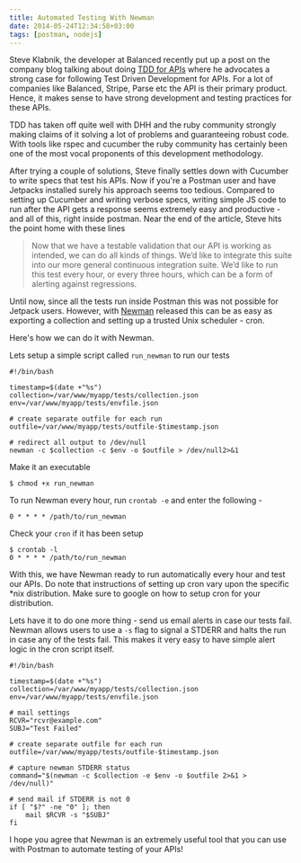 ```yaml
---
title: Automated Testing With Newman
date: 2014-05-24T12:34:58+03:00
tags: [postman, nodejs]
---
```


Steve Klabnik, the developer at Balanced recently put up a post on the company blog talking about doing [TDD for APIs](http://blog.balancedpayments.com/tdd-your-api/) where he advocates a strong case for following Test Driven Development for APIs. For a lot of companies like Balanced, Stripe, Parse etc the API is their primary product. Hence, it makes sense to have strong development and testing practices for these APIs. 

TDD has taken off quite well with DHH and the ruby community strongly making claims of it solving a lot of problems and guaranteeing robust code. With tools like rspec and cucumber the ruby community has certainly been one of the most vocal proponents of this development methodology.

After trying a couple of solutions, Steve finally settles down with Cucumber to write specs that test his APIs. Now if you're a Postman user and have Jetpacks installed surely his approach seems too tedious. Compared to setting up Cucumber and writing verbose specs, 
writing simple JS code to run after the API gets a response seems extremely easy and productive - and all of this, right inside postman. Near the end of the article, Steve hits the point home with these lines

> Now that we have a testable validation that our API is working as intended, we can do all kinds of things. We’d like to integrate this suite into our more general continuous integration suite. We’d like to run this test every hour, or every three hours, which can be a form of alerting against regressions.

Until now, since all the tests run inside Postman this was not possible for Jetpack users. However, with [Newman](https://github.com/a85/Newman) released this can be as easy as exporting a collection and setting up a trusted Unix scheduler - cron.

Here's how we can do it with Newman.

Lets setup a simple script called `run_newman` to run our tests

```
#!/bin/bash

timestamp=$(date +"%s") 
collection=/var/www/myapp/tests/collection.json
env=/var/www/myapp/tests/envfile.json

# create separate outfile for each run
outfile=/var/www/myapp/tests/outfile-$timestamp.json

# redirect all output to /dev/null
newman -c $collection -c $env -o $outfile > /dev/null2>&1
```

Make it an executable
```
$ chmod +x run_newman
```

To run Newman every hour, run `crontab -e` and enter the following - 
```
0 * * * * /path/to/run_newman
```

Check your `cron` if it has been setup
```
$ crontab -l
0 * * * * /path/to/run_newman
```

With this, we have Newman ready to run automatically every hour and test our APIs. Do note that instructions of setting up cron vary upon the specific *nix distribution. Make sure to google on how to setup cron for your distribution.

Lets have it to do one more thing - send us email alerts in case our tests fail. Newman allows users to use a `-s` flag to signal a STDERR and halts the run in case any of the tests fail. This makes it very easy to have simple alert logic in the cron script itself.

```
#!/bin/bash

timestamp=$(date +"%s") 
collection=/var/www/myapp/tests/collection.json
env=/var/www/myapp/tests/envfile.json

# mail settings
RCVR="rcvr@example.com"
SUBJ="Test Failed"

# create separate outfile for each run
outfile=/var/www/myapp/tests/outfile-$timestamp.json

# capture newman STDERR status
command="$(newman -c $collection -e $env -o $outfile 2>&1 > /dev/null)"

# send mail if STDERR is not 0
if [ "$?" -ne "0" ]; then
	mail $RCVR -s "$SUBJ"
fi
```

I hope you agree that Newman is an extremely useful tool that you can use with Postman to automate testing of your APIs!
